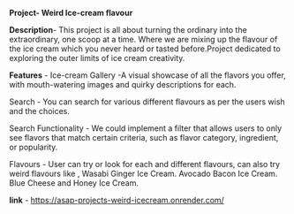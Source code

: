 **Project- Weird Ice-cream flavour**

**Description**- This project is all about turning the ordinary into the extraordinary, one scoop at a time. Where we are mixing up the flavour of the ice cream which you never heard or tasted before.Project dedicated to exploring the outer limits of ice cream creativity.

**Features** - 
Ice-cream Gallery -A visual showcase of all the flavors you offer, with mouth-watering images and quirky descriptions for each.

Search - You can search for various different flavours as per the users wish and the choices.

Search Functionality - We could implement a filter that allows users to only see flavors that match certain criteria, such as flavor category, ingredient, or popularity.

Flavours - User can try or look for each and different flavours, can also try weird flavours like ,
Wasabi Ginger Ice Cream.
Avocado Bacon Ice Cream.
Blue Cheese and Honey Ice Cream.

**link** - https://asap-projects-weird-icecream.onrender.com/

